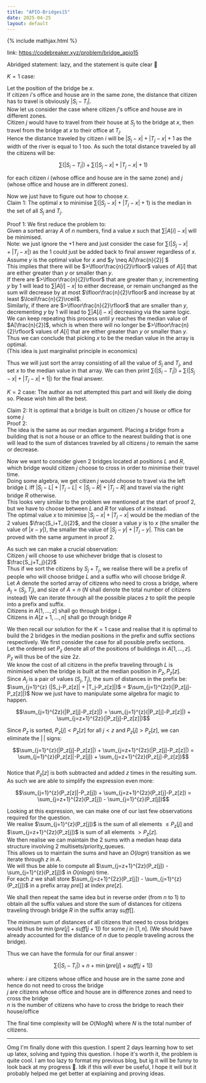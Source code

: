 ```yaml
---
title: "APIO-Bridges15"
date: 2025-04-25
layout: default
---
```


{% include mathjax.html %}


link: https://codebreaker.xyz/problem/bridge_apio15

Abridged statement: lazy, and the statement is quite clear 🤡

$K=1$ case:  

Let the position of the bridge be $x$.  
If citizen $i$'s office and house are in the same zone, the distance that citizen has to travel is obviously $|S_i-T_i|$.  
Now let us consider the case where citizen $j$'s office and house are in different zones.  
Citizen $j$ would have to travel from their house at $S_j$ to the bridge at $x$, then travel from the bridge at $x$ to their office at $T_j$.  
Hence the distance traveled by citizen $i$ will be $|S_j-x|+|T_j-x|+1$ as the width of the river is equal to $1$ too.
As such the total distance traveled by all the citizens will be:  

$$\sum (|S_i-T_i|) + \sum (|S_j-x| + |T_j-x| + 1)$$ 

for each citizen $i$ (whose office and house are in the same zone) and $j$ (whose office and house are in different zones).

Now we just have to figure out how to choose $x$.  
Claim $1$: The optimal $x$ to minimise $\sum (|S_j-x| + |T_j-x| + 1)$ is the median in the set of all $S_j$ and $T_j$.  

Proof $1$: 
We first reduce the problem to:  
Given a sorted array $A$ of $n$ numbers, find a value $x$ such that $\sum |A[i] - x|$ will be minimised.  
Note: we just ignore the $+1$ here and just consider the case for $\sum (|S_j-x| + |T_j-x|)$ as the $1$ could just be added back to final answer regardless of $x$.  
Assume $y$ is the optimal value for $x$ and $y \neq A[\frac{n}{2}] $  
This implies that there will be $>\lfloor\frac{n}{2}\rfloor$ values of $A[i]$ that are either greater than $y$ or smaller than $y$.  
If there are $>\lfloor\frac{n}{2}\rfloor$ that are greater than $y$, incrementing $y$ by $1$ will lead to $\sum |A[i] - x|$ to either decrease, or remain unchanged as the sum will decrease by at most $\lfloor\frac{n}{2}\rfloor$ and increase by at least $\lceil\frac{n}{2}\rceil$.  
Similarly, if there are $>\lfloor\frac{n}{2}\rfloor$ that are smaller than $y$, decrementing $y$ by $1$ will lead to $\sum |A[i] - x|$ decreasing via the same logic.  
We can keep repeating this process until $y$ reaches the median value of $A[\frac{n}{2}]$, which is when there will no longer be $>\lfloor\frac{n}{2}\rfloor$ values of $A[i]$ that are either greater than $y$ or smaller than $y$.  
Thus we can conclude that picking $x$ to be the median value in the array is optimal.  
(This idea is just marginalist principle in economics)

Thus we will just sort the array consisting of all the value of $S_j$ and $T_j$, and set $x$ to the median value in that array.  We can then print 
$\sum (|S_i-T_i|) + \sum (|S_j-x| + |T_j-x| + 1|)$ for the final answer.  



$K=2$ case:
The author as not attempted this part and will likely die doing so. Please wish him all the best. 

Claim $2$: It is optimal that a bridge is built on citizen $j$'s house or office for some $j$  
Proof $2$:  
The idea is the same as our median argument. Placing a bridge from a building that is not a house or an office to the nearest building that is one will lead to the sum of distances traveled by all citizens $j$ to remain the same or decrease. 

Now we want to consider given 2 bridges located at positions $L$ and $R$, which bridge would citizen $j$ choose to cross in order to minimise their travel time.  
Doing some algebra, we get citizen $j$ would choose to travel via the left bridge $L$ iff $|S_j-L|+|T_j-L|<|S_j-R|+|T_j-R|$ and travel via the right bridge $R$ otherwise.  
This looks very similar to the problem we mentioned at the start of proof $2$, but we have to choose between $L$ and $R$ for values of $x$ instead.  
The optimal value $x$ to minimise $|S_j-x|+|T_j-x|$ would be the median of the 2 values $\frac{S_i+T_i}{2}$, and the closer a value $y$ is to $x$ (the smaller the value of $|x-y|$), the smaller the value of $|S_j-y|+|T_j-y|$. This can be proved with the same argument in proof $2$. 

As such we can make a crucial observation:  
Citizen $j$ will choose to use whichever bridge that is closest to $\frac{S_j+T_j}{2}$  
Thus if we sort the citizens by $S_j+T_j$, we realise there will be a prefix of people who will choose bridge $L$ and a suffix who will choose bridge $R$.  
Let $A$ denote the sorted array of citizens who need to cross a bridge, where $A_j = {(S_j,T_j)}$, and size of $A = n$ ($N$ shall denote the total number of citizens instead)
We can iterate through all the possible places $z$ to split the people into a prefix and suffix.  
Citizens in $A[1,...,z]$ shall go through bridge $L$  
Citizens in $A[z+1,...,n]$ shall go through bridge $R$


We then recall our solution for the $K=1$ case and realise that it is optimal to build the 2 bridges in the median positions in the prefix and suffix sections respectively. 
We first consider the case for all possible prefix sections.  
Let the ordered set $P_z$ denote all of the positions of buildings in $A[1,...,z]$.   
$P_z$ will thus be of the size $2z$.  
We know the cost of all citizens in the prefix traveling through $L$ is minimised when the bridge is built at the median position in $P_z, P_z[z]$.  
Since $A_j$ is a pair of values ${(S_j,T_j)}$, the sum of distances in the prefix be:  
$\sum_{j=1}^{z} (|S_j-P_z[z]| + |T_j-P_z[z]|)$ = $\sum_{j=1}^{2z}(|P_z[j]-P_z[z]|)$
Now we just have to manipulate some algebra for magic to happen. 

 $$\sum_{j=1}^{2z}(|P_z[j]-P_z[z]|) = \sum_{j=1}^{z}(|P_z[j]-P_z[z]|) + \sum_{j=z+1}^{2z}(|P_z[j]-P_z[z]|)$$

 
 Since $P_z$ is sorted, 
 $P_z[j] < P_z[z]$ for all $j < z$
 and $P_z[j] > P_z[z]$, we can eliminate the $|\,|$ signs:  

 $$\sum_{j=1}^{z}(|P_z[j]-P_z[z]|) + \sum_{j=z+1}^{2z}(|P_z[j]-P_z[z]|) = \sum_{j=1}^{z}(P_z[z]|-P_z[j]) + \sum_{j=z+1}^{2z}(P_z[j]-P_z[z])$$  
 Notice that $P_z[z]$ is both subtracted and added $z$ times in the resulting sum. As such we are able to simplify the expression even more:  

 $$\sum_{j=1}^{z}(P_z[z]|-P_z[j]) + \sum_{j=z+1}^{2z}(P_z[j]-P_z[z]) = \sum_{j=z+1}^{2z}(P_z[j]) - \sum_{j=1}^{z}(P_z[j])$$  

 Looking at this expression, we can make one of our last few observations required for the question.  
 We realise $\sum_{j=1}^{z}(P_z[j])$ is the sum of all elements $\leq P_z[j]$ and $\sum_{j=z+1}^{2z}(P_z[j])$ is sum of all elements $> P_z[z]$.  
 We then realise we can maintain the 2 sums with a median heap data structure involving 2 multisets/priority_queues.  
 This allows us to maintain the sums and have an $O(log n)$ transition as we iterate through $z$ in $A$.  
 We will thus be able to compute all $\sum_{j=z+1}^{2z}(P_z[j]) - \sum_{j=1}^{z}(P_z[j])$ in $O(n log n)$ time.  
 For each $z$ we shall store $\sum_{j=z+1}^{2z}(P_z[j]) - \sum_{j=1}^{z}(P_z[j])$ in a prefix array $pre[]$ at index $pre[z]$.  

 We shall then repeat the same idea but in reverse order (from $n$ to $1$) to obtain all the suffix values and store the sum of distances for citizens traveling through bridge $R$ in the suffix array $suff[]$. 

The minimum sum of distances of all citizens that need to cross bridges would thus be $\min(pre[j]+suff[j+1])$ for some $j$ in $[1,n]$. (We should have already accounted for the distance of $n$ due to people traveling across the bridge).  

Thus we can have the formula for our final answer :

$$\sum (|S_i-T_i|) + n + \min(pre[j]+suff[j+1])$$

where:
$i$ are citizens whose office and house are in the same zone and hence do not need to cross the bridge  
$j$ are citizens whose office and house are in difference zones and need to cross the bridge  
$n$ is the number of citizens who have to cross the bridge to reach their house/office  

The final time complexity will be $O(N log N)$ where $N$ is the total number of citizens. 

----------
Omg I'm finally done with this question. I spent 2 days learning how to set up latex, solving and typing this question. I hope it's worth it, the problem is quite cool. I am too lazy to format my previous blog, but ig it will be funny to look back at my progress 🤡. Idk if this will ever be useful, I hope it will but it probably helped me get better at explaining and proving ideas. 
